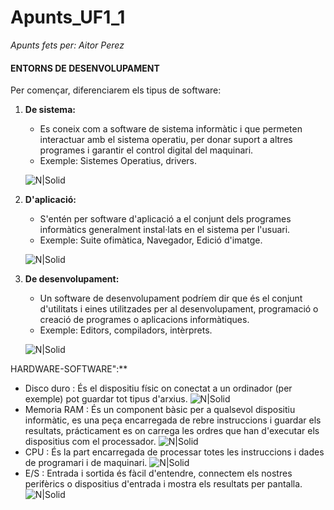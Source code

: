 # Apunts_UF1_1
_Apunts fets per: Aitor Perez_
#### ENTORNS DE DESENVOLUPAMENT
Per començar, diferenciarem els tipus de software:
1. **De sistema:**
    * Es coneix com a software de sistema informàtic i que permeten interactuar amb el sistema operatiu, per donar suport a altres programes i garantir el control digital del maquinari.
    * Exemple: Sistemes Operatius, drivers.
    
    ![N|Solid](https://cookie.hardwaresfera.com/uploads/2019/12/definicion-de-software-sistema-apple-linux-windows-android.jpg)
2. **D'aplicació:**
    * S'entén per software d'aplicació a el conjunt dels programes informàtics generalment instal·lats en el sistema per l'usuari.
    * Exemple: Suite ofimàtica, Navegador, Edició d'imatge.
    
    ![N|Solid](https://lh3.googleusercontent.com/proxy/hYXRXnHz-2xr60g3Xa3-iczqNRu0IF9RHvd_TIbQDvjGcNmN54B0Nd45JJ4fgF_dYP94Ib6KIf5VMKmEJ4k1Nm_hytXvGDIWC6nJMwjU5BO8YHzcHhTojw)
3. **De desenvolupament:**
    * Un software de desenvolupament podríem dir que és el conjunt d'utilitats i eines utilitzades per al desenvolupament, programació o creació de programes o aplicacions informàtiques.
    * Exemple: Editors, compiladors, intèrprets.

    ![N|Solid](https://okhosting.com/resources/uploads/2015/12/herramientas-de-desarrollo-de-software-1024x642@2x.png)

HARDWARE-SOFTWARE":**
* Disco duro : És el dispositiu físic on conectat a un ordinador (per exemple) pot guardar tot tipus d'arxius.
    ![N|Solid](https://www.faq-mac.com/wp-content/uploads/2012/01/hdd_256_35631_640.jpg)
* Memoria RAM : És un component bàsic per a qualsevol dispositiu informàtic, es una peça encarregada de rebre instruccions i guardar els resultats, prácticament es on carrega les ordres que han d'executar els dispositius com el processador.
    ![N|Solid](https://www.womovil.com/wp-content/uploads/2020/06/1001201914324111992-256x256.jpg)
* CPU : És la part encarregada de processar totes les instruccions i dades de programari i de maquinari.
    ![N|Solid](https://pngimg.com/uploads/cpu/cpu_PNG59.png)
* E/S : Entrada i sortida és fàcil d'entendre, connectem els nostres perifèrics o dispositius d'entrada i mostra els resultats per pantalla. 
    ![N|Solid](https://www.dimm.com.uy/imgs/productos/productos31_37149.jpg)
